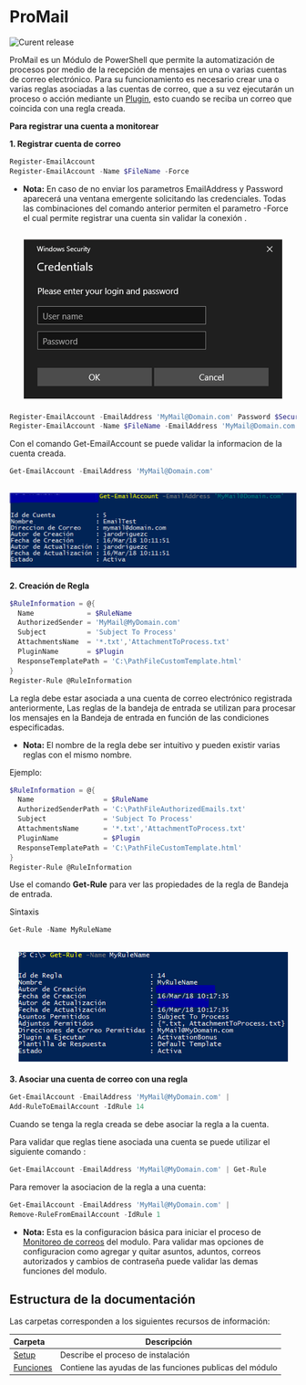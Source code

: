 # ProMail

![Curent release](https://img.shields.io/badge/Version-1.0.0.0-orange.svg)

ProMail es un Módulo de PowerShell que permite la automatización de procesos por medio de la recepción de mensajes en una o varias cuentas de correo electrónico. Para su funcionamiento es necesario crear una o varias reglas asociadas a las cuentas de correo, que a su vez ejecutarán un proceso o acción mediante un [Plugin](Setup/Plugin-Manager.md), esto cuando se reciba un correo que coincida con una regla creada.

**Para registrar una cuenta a monitorear**

**1. Registrar cuenta de correo**
```powershell
Register-EmailAccount
Register-EmailAccount -Name $FileName -Force
```
- **Nota:**
En caso de no enviar los parametros EmailAddress y Password aparecerá una ventana emergente solicitando las credenciales.
Todas las combinaciones del comando anterior permiten el parametro -Force el cual permite registrar una cuenta sin validar la conexión .

<h2 align="center"><img src="Setup/Credential Dialog.png" /></h2>

```powershell
Register-EmailAccount -EmailAddress 'MyMail@Domain.com' Password $SecureString -Force
Register-EmailAccount -Name $FileName -EmailAddress 'MyMail@Domain.com' -Password $SecureString -Force
```
Con el comando Get-EmailAccount se puede validar la informacion de la cuenta creada.
```powershell
Get-EmailAccount -EmailAddress 'MyMail@Domain.com'
```
<h2 align="center"><img src="Setup/Get Account.png" /></h2>

**2. Creación de Regla**
```powershell
$RuleInformation = @{
  Name             = $RuleName 
  AuthorizedSender = 'MyMail@MyDomain.com'
  Subject          = 'Subject To Process' 
  AttachmentsName  = '*.txt','AttachmentToProcess.txt' 
  PluginName       = $Plugin
  ResponseTemplatePath = 'C:\PathFileCustomTemplate.html'
}
Register-Rule @RuleInformation
```
La regla debe estar asociada a una cuenta de correo electrónico registrada anteriormente, Las reglas de la bandeja de entrada se utilizan para procesar los mensajes en la Bandeja de entrada en función de las condiciones especificadas.

- **Nota:**
El nombre de la regla debe ser intuitivo y pueden existir varias reglas con el mismo nombre.

Ejemplo:
```powershell
$RuleInformation = @{
  Name                 = $RuleName 
  AuthorizedSenderPath = 'C:\PathFileAuthorizedEmails.txt'
  Subject              = 'Subject To Process' 
  AttachmentsName      = '*.txt','AttachmentToProcess.txt' 
  PluginName           = $Plugin
  ResponseTemplatePath = 'C:\PathFileCustomTemplate.html'
}
Register-Rule @RuleInformation
```
Use el comando **Get-Rule** para ver las propiedades de la regla de Bandeja de entrada.

Sintaxis
```powershell
Get-Rule -Name MyRuleName
```
<h2 align="center"><img src="Setup/Get RuleName.png" /> </h2>

**3. Asociar una cuenta de correo con una regla**
```powershell
Get-EmailAccount -EmailAddress 'MyMail@MyDomain.com' | 
Add-RuleToEmailAccount -IdRule 14
```
Cuando se tenga la regla creada se debe asociar la regla a la cuenta.



Para validar que reglas tiene asociada una cuenta se puede utilizar el siguiente comando :
```powershell
Get-EmailAccount -EmailAddress 'MyMail@MyDomain.com' | Get-Rule
```
Para remover la asociacion de la regla a una cuenta:
```powershell
Get-EmailAccount -EmailAddress 'MyMail@MyDomain.com' | 
Remove-RuleFromEmailAccount -IdRule 1
```

- **Nota:**
Esta es la configuracion básica para iniciar el proceso de [Monitoreo de correos](Setup/Monitor-Emails.md) del modulo. Para validar mas opciones de configuracion como agregar y quitar asuntos, aduntos, correos autorizados y cambios de contraseña puede validar las demas funciones del modulo.

## Estructura de la documentación
Las carpetas corresponden a los siguientes recursos de información:

| Carpeta  | Descripción  |
|:---|---|
| [Setup](Setup)  | Describe el proceso de instalación|
| [Funciones](Functions)  | Contiene las ayudas de las funciones publicas del módulo|
